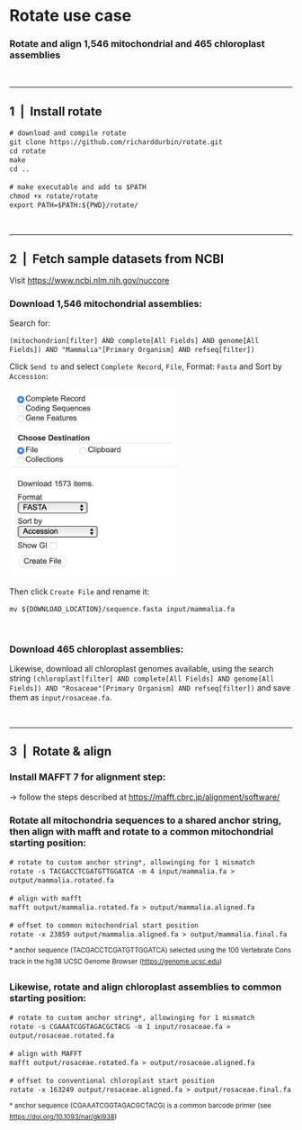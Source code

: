 # **Rotate use case**
### Rotate and align 1,546 mitochondrial and 465 chloroplast assemblies
<br />

**********
## **1&nbsp;&nbsp;|&nbsp;&nbsp;Install rotate**
```
# download and compile rotate
git clone https://github.com/richarddurbin/rotate.git
cd rotate
make
cd ..

# make executable and add to $PATH
chmod +x rotate/rotate
export PATH=$PATH:${PWD}/rotate/
```

<br />

**********

## **2&nbsp;&nbsp;|&nbsp;&nbsp;Fetch sample datasets from NCBI**

Visit https://www.ncbi.nlm.nih.gov/nuccore

### Download 1,546 mitochondrial assemblies:
Search for:
```
(mitochondrion[filter] AND complete[All Fields] AND genome[All Fields]) AND "Mammalia"[Primary Organism] AND refseq[filter])
```
Click ```Send to``` and select ```Complete Record```, ```File```, Format: ```Fasta``` and Sort by ```Accession```:


<img src=".media/ncbi_export.png" alt="drawing" width="300"/>

Then click ```Create File``` and rename it:

```
mv ${DOWNLOAD_LOCATION}/sequence.fasta input/mammalia.fa
```
<br />

### Download 465 chloroplast assemblies:

Likewise, download all chloroplast genomes available, using the search string ```(chloroplast[filter] AND complete[All Fields] AND genome[All Fields]) AND "Rosaceae"[Primary Organism] AND refseq[filter])``` and save them as ```input/rosaceae.fa```.

<br />

**********

## **3&nbsp;&nbsp;|&nbsp;&nbsp;Rotate & align**


### Install MAFFT 7 for alignment step:
-> follow the steps described at https://mafft.cbrc.jp/alignment/software/

### Rotate all mitochondria sequences to a shared anchor string, then align with mafft and rotate to a common mitochondrial starting position:

```
# rotate to custom anchor string*, allowinging for 1 mismatch
rotate -s TACGACCTCGATGTTGGATCA -m 4 input/mammalia.fa > output/mammalia.rotated.fa

# align with mafft
mafft output/mammalia.rotated.fa > output/mammalia.aligned.fa

# offset to common mitochondrial start position
rotate -x 23859 output/mammalia.aligned.fa > output/mammalia.final.fa
```
<sup> \* anchor sequence (TACGACCTCGATGTTGGATCA) selected using the 100 Vertebrate Cons track in the hg38 UCSC Genome Browser (https://genome.ucsc.edu)</sup>

### Likewise, rotate and align chloroplast assemblies to common starting position:

```
# rotate to custom anchor string*, allowinging for 1 mismatch
rotate -s CGAAATCGGTAGACGCTACG -m 1 input/rosaceae.fa > output/rosaceae.rotated.fa

# align with MAFFT
mafft output/rosaceae.rotated.fa > output/rosaceae.aligned.fa

# offset to conventional chloroplast start position
rotate -x 163249 output/rosaceae.aligned.fa > output/rosaceae.final.fa
```
<sup> \* anchor sequence (CGAAATCGGTAGACGCTACG) is a common barcode primer (see https://doi.org/10.1093/nar/gkl938)</sup>




